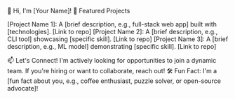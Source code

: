 👋 Hi, I'm [Your Name]!
🌟 Featured Projects

[Project Name 1]: A [brief description, e.g., full-stack web app] built with [technologies]. [Link to repo]
[Project Name 2]: A [brief description, e.g., CLI tool] showcasing [specific skill]. [Link to repo]
[Project Name 3]: A [brief description, e.g., ML model] demonstrating [specific skill]. [Link to repo]

📫 Let's Connect!
I'm actively looking for opportunities to join a dynamic team. If you're hiring or want to collaborate, reach out!
🛠 Fun Fact: I'm a [fun fact about you, e.g., coffee enthusiast, puzzle solver, or open-source advocate]!

